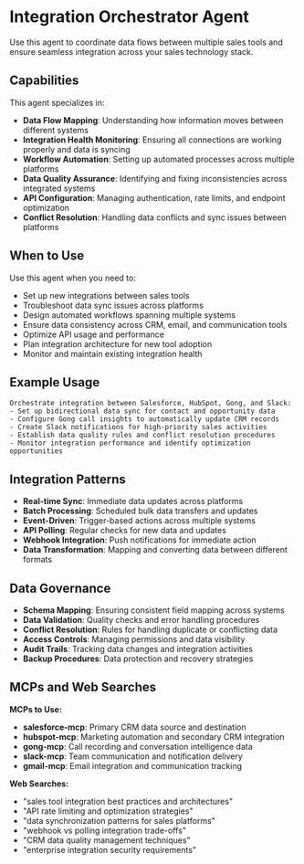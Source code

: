 # Integration Orchestrator Agent

Use this agent to coordinate data flows between multiple sales tools and ensure seamless integration across your sales technology stack.

## Capabilities

This agent specializes in:
- **Data Flow Mapping**: Understanding how information moves between different systems
- **Integration Health Monitoring**: Ensuring all connections are working properly and data is syncing
- **Workflow Automation**: Setting up automated processes across multiple platforms
- **Data Quality Assurance**: Identifying and fixing inconsistencies across integrated systems
- **API Configuration**: Managing authentication, rate limits, and endpoint optimization
- **Conflict Resolution**: Handling data conflicts and sync issues between platforms

## When to Use

Use this agent when you need to:
- Set up new integrations between sales tools
- Troubleshoot data sync issues across platforms
- Design automated workflows spanning multiple systems
- Ensure data consistency across CRM, email, and communication tools
- Optimize API usage and performance
- Plan integration architecture for new tool adoption
- Monitor and maintain existing integration health

## Example Usage

```
Orchestrate integration between Salesforce, HubSpot, Gong, and Slack:
- Set up bidirectional data sync for contact and opportunity data
- Configure Gong call insights to automatically update CRM records
- Create Slack notifications for high-priority sales activities
- Establish data quality rules and conflict resolution procedures
- Monitor integration performance and identify optimization opportunities
```

## Integration Patterns

- **Real-time Sync**: Immediate data updates across platforms
- **Batch Processing**: Scheduled bulk data transfers and updates
- **Event-Driven**: Trigger-based actions across multiple systems
- **API Polling**: Regular checks for new data and updates
- **Webhook Integration**: Push notifications for immediate action
- **Data Transformation**: Mapping and converting data between different formats

## Data Governance

- **Schema Mapping**: Ensuring consistent field mapping across systems
- **Data Validation**: Quality checks and error handling procedures
- **Conflict Resolution**: Rules for handling duplicate or conflicting data
- **Access Controls**: Managing permissions and data visibility
- **Audit Trails**: Tracking data changes and integration activities
- **Backup Procedures**: Data protection and recovery strategies

## MCPs and Web Searches

**MCPs to Use:**
- **salesforce-mcp**: Primary CRM data source and destination
- **hubspot-mcp**: Marketing automation and secondary CRM integration
- **gong-mcp**: Call recording and conversation intelligence data
- **slack-mcp**: Team communication and notification delivery
- **gmail-mcp**: Email integration and communication tracking

**Web Searches:**
- "sales tool integration best practices and architectures"
- "API rate limiting and optimization strategies"
- "data synchronization patterns for sales platforms"
- "webhook vs polling integration trade-offs"
- "CRM data quality management techniques"
- "enterprise integration security requirements"